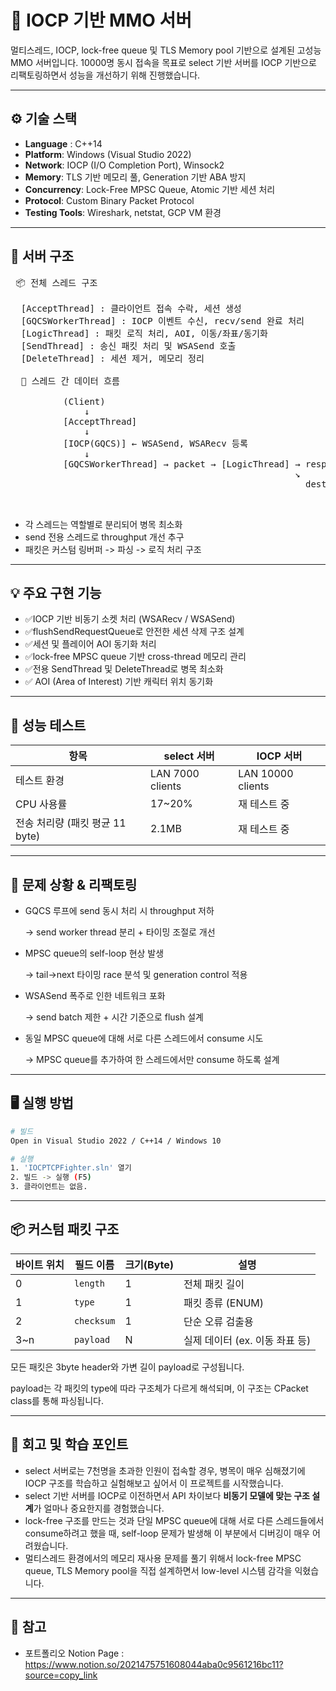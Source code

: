 # 🚀 IOCP 기반 MMO 서버

멀티스레드, IOCP, lock-free queue 및 TLS Memory pool 기반으로 설계된 고성능 MMO 서버입니다.
10000명 동시 접속을 목표로 select 기반 서버를 IOCP 기반으로 리팩토링하면서 성능을 개선하기 위해 진행했습니다.

---

## ⚙️ 기술 스택

- **Language** : C++14
- **Platform**: Windows (Visual Studio 2022)
- **Network**: IOCP (I/O Completion Port), Winsock2
- **Memory**: TLS 기반 메모리 풀, Generation 기반 ABA 방지
- **Concurrency**: Lock-Free MPSC Queue, Atomic 기반 세션 처리
- **Protocol**: Custom Binary Packet Protocol
- **Testing Tools**: Wireshark, netstat, GCP VM 환경

---

## 🧩 서버 구조
<pre> 📦 전체 스레드 구조 
  
  [AcceptThread] : 클라이언트 접속 수락, 세션 생성 
  [GQCSWorkerThread] : IOCP 이벤트 수신, recv/send 완료 처리 
  [LogicThread] : 패킷 로직 처리, AOI, 이동/좌표/동기화 
  [SendThread] : 송신 패킷 처리 및 WSASend 호출 
  [DeleteThread] : 세션 제거, 메모리 정리 
  
  📶 스레드 간 데이터 흐름 
  
          (Client) 
              ↓ 
          [AcceptThread]
              ↓ 
          [IOCP(GQCS)] ← WSASend, WSARecv 등록 
              ↓ 
          [GQCSWorkerThread] → packet → [LogicThread] → response → [SendThread] 
                                                      ↘
                                                        destroy → [DeleteThread] 


</pre>
- 각 스레드는 역할별로 분리되어 병목 최소화
- send 전용 스레드로 throughput 개선 추구
- 패킷은 커스텀 링버퍼 -> 파싱 -> 로직 처리 구조

---

## 💡 주요 구현 기능

- ✅IOCP 기반 비동기 소켓 처리 (WSARecv / WSASend)
- ✅flushSendRequestQueue로 안전한 세션 삭제 구조 설계
- ✅세션 및 플레이어 AOI 동기화 처리
- ✅lock-free MPSC queue 기반 cross-thread 메모리 관리
- ✅전용 SendThread 및 DeleteThread로 병목 최소화
- ✅ AOI (Area of Interest) 기반 캐릭터 위치 동기화

---

## 🔎 성능 테스트

| 항목 | select 서버 | IOCP 서버 |
|------|---------------|-------------|
| 테스트 환경 | LAN 7000 clients | LAN 10000 clients |
| CPU 사용률 | 17~20% | 재 테스트 중 |
| 전송 처리량 (패킷 평균 11 byte) | 2.1MB | 재 테스트 중 |

---

## 🧪 문제 상황 & 리팩토링

- GQCS 루프에 send 동시 처리 시 throughput 저하
  
  → send worker thread 분리 + 타이밍 조절로 개선
- MPSC queue의 self-loop 현상 발생
  
  → tail->next 타이밍 race 분석 및 generation control 적용
- WSASend 폭주로 인한 네트워크 포화
  
  → send batch 제한 + 시간 기준으로 flush 설계
- 동일 MPSC queue에 대해 서로 다른 스레드에서 consume 시도
  
  → MPSC queue를 추가하여 한 스레드에서만 consume 하도록 설계

---

## 🖥️ 실행 방법


```bash
# 빌드
Open in Visual Studio 2022 / C++14 / Windows 10

# 실행
1. 'IOCPTCPFighter.sln' 열기
2. 빌드 -> 실행 (F5)
3. 클라이언트는 없음.
```

---

## 📦 커스텀 패킷 구조

| 바이트 위치 | 필드 이름   | 크기(Byte) | 설명                       |
|-------------|-------------|------------|----------------------------|
| 0           | `length`    | 1          | 전체 패킷 길이             |
| 1           | `type`      | 1          | 패킷 종류 (ENUM)          |
| 2           | `checksum`  | 1          | 단순 오류 검출용   |
| 3~n         | `payload`   | N          | 실제 데이터 (ex. 이동 좌표 등) |

모든 패킷은 3byte header와 가변 길이 payload로 구성됩니다.

payload는 각 패킷의 type에 따라 구조체가 다르게 해석되며, 이 구조는 CPacket class를 통해 파싱됩니다.

---

## 🧠 회고 및 학습 포인트
- select 서버로는 7천명을 초과한 인원이 접속할 경우, 병목이 매우 심해졌기에 IOCP 구조를 학습하고 실험해보고 싶어서 이 프로젝트를 시작했습니다.
- select 기반 서버를 IOCP로 이전하면서 API 차이보다 **비동기 모델에 맞는 구조 설계**가 얼마나 중요한지를 경험했습니다.
- lock-free 구조를 만드는 것과 단일 MPSC queue에 대해 서로 다른 스레드들에서 consume하려고 했을 때, self-loop 문제가 발생해 이 부분에서 디버깅이 매우 어려웠습니다.
- 멀티스레드 환경에서의 메모리 재사용 문제를 풀기 위해서 lock-free MPSC queue, TLS Memory pool을 직접 설계하면서 low-level 시스템 감각을 익혔습니다.


---

## 🔗 참고
- 포트폴리오 Notion Page : https://www.notion.so/2021475751608044aba0c9561216bc11?source=copy_link
